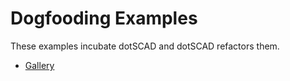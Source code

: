 # Dogfooding Examples

These examples incubate dotSCAD and dotSCAD refactors them.

- [Gallery](https://www.myminifactory.com/users/JustinSDK)